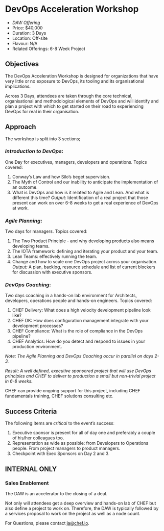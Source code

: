 # DevOps Acceleration Workshop

+ *DAW Offering*
+ Price: $40,000
+ Duration: 3 Days
+ Location: Off-site
+ Flavour: N/A
+ Related Offerings: 6-8 Week Project

## Objectives
The DevOps Acceleration Workshop is designed for organizations that have very little or no exposure to DevOps, its tooling and its organisational implications. 

Across 3 Days, attendees are taken through the core technical, organisational and methodological elements of DevOps and will identify and plan a project with which to get started on their road to experiencing DevOps for real in their organisation.

## Approach
The workshop is split into 3 sections;

### *Introduction to DevOps*: 
One Day for executives, managers, developers and operations.
Topics covered:
1. Conway’s Law and how Silo’s beget supervision.
2. The Myth of Control and our inability to anticipate the implementation of an outcome.
3. What is DevOps and how is it related to Agile and Lean. And what is different this time?
*Output:* Identification of a real project that those present can work on over 6-8 weeks to get a real experience of DevOps at work.  

### *Agile Planning*: 
Two days for managers. Topics covered:
1. The Two Product Principle - and why developing products also means developing teams.
2. The IOTA framework: defining and iterating your product and your team.
3. Lean Teams: effectively running the team. 
4. Change and how to scale one DevOps project across your organisation.
*Output:* A plan, backlog, resource schedule and list of current blockers for discussion with executive sponsors.

### *DevOps Coaching*: 
Two days coaching in a hands-on lab environment for Architects, developers, operations people and hands-on engineers. Topics covered:
1. CHEF Delivery: What does a high velocity development pipeline look like?
2. CHEF DK: How does configuration management integrate with your development processes?
3. CHEF Compliance: What is the role of compliance in the DevOps pipeline?
4. CHEF Analytics: How do you detect and respond to issues in your production environment.

*Note: The Agile Planning and DevOps Coaching occur in parallel on days 2-3.* 

*Result: A well defined, executive sponsored project that will use DevOps principles and CHEF to deliver to production a small but non-trivial project in 6-8 weeks.* 

CHEF can provide ongoing support for this project, including CHEF fundamentals training, CHEF solutions consulting etc.   

## Success Criteria
The following items are *critical* to the event’s success:
1. Executive sponsor is present for all of day one and preferably a couple of his/her colleagues too. 
2. Representation as wide as possible: from Developers to Operations people. From project managers to product managers.
3. Checkpoint with Exec Sponsors on Day 2 and 3. 

## INTERNAL ONLY
### Sales Enablement
The DAW is an accelerator to the closing of a deal.

Not only will attendees get a deep overview and hands-on lab of CHEF but also define a project to work on. Therefore, the DAW is typically followed by a services proposal to work on the project as well as a node count. 

For Questions, please contact ja@chef.io. 
